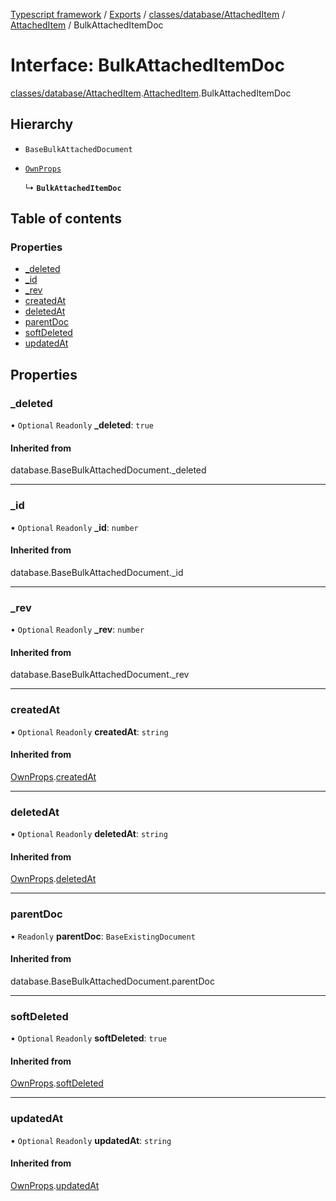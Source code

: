 [Typescript framework](../index.md) / [Exports](../modules.md) / [classes/database/AttachedItem](../modules/classes_database_AttachedItem.md) / [AttachedItem](../modules/classes_database_AttachedItem.AttachedItem.md) / BulkAttachedItemDoc

# Interface: BulkAttachedItemDoc

[classes/database/AttachedItem](../modules/classes_database_AttachedItem.md).[AttachedItem](../modules/classes_database_AttachedItem.AttachedItem.md).BulkAttachedItemDoc

## Hierarchy

- `BaseBulkAttachedDocument`

- [`OwnProps`](classes_database_AttachedItem.AttachedItem.OwnProps.md)

  ↳ **`BulkAttachedItemDoc`**

## Table of contents

### Properties

- [\_deleted](classes_database_AttachedItem.AttachedItem.BulkAttachedItemDoc.md#_deleted)
- [\_id](classes_database_AttachedItem.AttachedItem.BulkAttachedItemDoc.md#_id)
- [\_rev](classes_database_AttachedItem.AttachedItem.BulkAttachedItemDoc.md#_rev)
- [createdAt](classes_database_AttachedItem.AttachedItem.BulkAttachedItemDoc.md#createdat)
- [deletedAt](classes_database_AttachedItem.AttachedItem.BulkAttachedItemDoc.md#deletedat)
- [parentDoc](classes_database_AttachedItem.AttachedItem.BulkAttachedItemDoc.md#parentdoc)
- [softDeleted](classes_database_AttachedItem.AttachedItem.BulkAttachedItemDoc.md#softdeleted)
- [updatedAt](classes_database_AttachedItem.AttachedItem.BulkAttachedItemDoc.md#updatedat)

## Properties

### \_deleted

• `Optional` `Readonly` **\_deleted**: ``true``

#### Inherited from

database.BaseBulkAttachedDocument.\_deleted

___

### \_id

• `Optional` `Readonly` **\_id**: `number`

#### Inherited from

database.BaseBulkAttachedDocument.\_id

___

### \_rev

• `Optional` `Readonly` **\_rev**: `number`

#### Inherited from

database.BaseBulkAttachedDocument.\_rev

___

### createdAt

• `Optional` `Readonly` **createdAt**: `string`

#### Inherited from

[OwnProps](classes_database_AttachedItem.AttachedItem.OwnProps.md).[createdAt](classes_database_AttachedItem.AttachedItem.OwnProps.md#createdat)

___

### deletedAt

• `Optional` `Readonly` **deletedAt**: `string`

#### Inherited from

[OwnProps](classes_database_AttachedItem.AttachedItem.OwnProps.md).[deletedAt](classes_database_AttachedItem.AttachedItem.OwnProps.md#deletedat)

___

### parentDoc

• `Readonly` **parentDoc**: `BaseExistingDocument`

#### Inherited from

database.BaseBulkAttachedDocument.parentDoc

___

### softDeleted

• `Optional` `Readonly` **softDeleted**: ``true``

#### Inherited from

[OwnProps](classes_database_AttachedItem.AttachedItem.OwnProps.md).[softDeleted](classes_database_AttachedItem.AttachedItem.OwnProps.md#softdeleted)

___

### updatedAt

• `Optional` `Readonly` **updatedAt**: `string`

#### Inherited from

[OwnProps](classes_database_AttachedItem.AttachedItem.OwnProps.md).[updatedAt](classes_database_AttachedItem.AttachedItem.OwnProps.md#updatedat)
